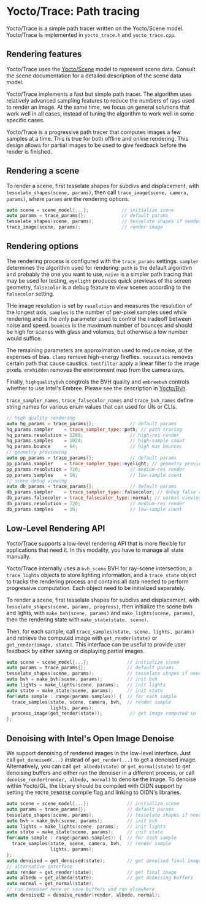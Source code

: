 # Yocto/Trace: Path tracing

Yocto/Trace is a simple path tracer written on the Yocto/Scene model.
Yocto/Trace is implemented in `yocto_trace.h` and `yocto_trace.cpp`.

## Rendering features

Yocto/Trace uses the [Yocto/Scene](yocto_scene.md) model to represent
scene data. Consult the scene documentation for a detailed description
of the scene data model.

Yocto/Trace implements a fast but simple path tracer. The algorithm
uses relatively advanced sampling features to reduce the numbers of
rays used to render an image. At the same time, we focus on general
solutions that work well in all cases, instead of tuning the algorithm
to work well in some specific cases.

Yocto/Trace is a progressive path tracer that computes images
a few samples at a time. This is true for both offline and online
rendering. This design allows for partial images to be used to
give feedback before the render is finished.

## Rendering a scene

To render a scene, first tesselate shapes for subdivs and displacement,
with `tesselate_shapes(scene, params)`, then call
`trace_image(scene, camera, params)`, where `params` are the rendering options.

```cpp
auto scene = scene_model{...};            // initialize scene
auto params = trace_params{};             // default params
tesselate_shapes(scene, params);          // tesselate shapes if needed
trace_image(scene, params);               // render image
```

## Rendering options

The rendering process is configured with the `trace_params` settings.
`sampler` determines the algorithm used for rendering: `path` is the default
algorithm and probably the one you want to use, `naive` is a simpler path
tracing that may be used for testing, `eyelight` produces quick previews
of the screen geometry, `falsecolor` is a debug feature to view scenes
according to the `falsecolor` setting.

THe image resolution is set by `resolution` and measures the resolution
of the longest axis. `samples` is the number of per-pixel samples
used while rendering and is the only parameter used to control the
tradeoff between noise and speed. `bounces` is the maximum number of bounces
and should be high for scenes with glass and volumes, but otherwise a low
number would suffice.

The remaining parameters are approximation used to reduce noise, at the
expenses of bias. `clamp` remove high-energy fireflies. `nocaustics` removes
certain path that cause caustics. `tentfilter` apply a linear filter to the
image pixels. `envhidden` removes the environment map from the camera rays.

Finally, `highqualitybvh` congtrols the BVH quality and `embreebvh` controls
whether to use Intel's Embree. Please see the description in
[Yocto/Bvh](yocto_bvh.md).

`trace_sampler_names`, `trace_falsecolor_names` and `trace_bvh_names`
define string names for various enum values that can used for UIs or CLIs.

```cpp
// high quality rendering
auto hq_params = trace_params{};             // default params
hq_params.sampler    = trace_sampler_type::path; // path tracing
hq_params.resolution = 1280;                 // high-res render
hq_params.samples    = 1024;                 // high-sample count
hq_params.bounce     = 64;                   // high max bounces
// geometry previewing
auto pp_params = trace_params{};             // default params
pp_params.sampler    = trace_sampler_type::eyelight; // geometry preview
pp_params.resolution = 720;                  // medium-res render
pp_params.samples    = 16;                   // low-sample count
// scene debug viewing
auto db_params = trace_params{};             // default params
db_params.sampler    = trace_sampler_type::falsecolor; // debug false colors
db_params.falsecolor = trace_falsecolor_type::normal; // normal viewing
db_params.resolution = 720;                  // medium-res render
db_params.samples    = 16;                   // low-sample count
```

## Low-Level Rendering API

Yocto/Trace supports a low-level rendering API that is more flexible for
applications that need it. In this modality, you have to manage all state
manually.

Yocto/Trace internally uses a `bvh_scene` BVH for ray-scene intersection,
a `trace_lights` objects to store lighting information, and a `trace_state`
object to tracks the rendering process and contains all data needed to perform
progressive computation. Each object need to be initialized separately.

To render a scene, first tesselate shapes for subdivs and displacement,
with `tesselate_shapes(scene, params, progress)`, then initialize the scene
bvh and lights, with `make_bvh(scene, params)` and
`make_lights(scene, params)`, then the rendering state
with `make_state(state, scene)`.

Then, for each sample, call `trace_samples(state, scene, lights, params)`
and retrieve the computed image with `get_render(state)` or
`get_render(image, state)`. This interface can be useful to provide user
feedback by either saving or displaying partial images.

```cpp
auto scene = scene_model{...};              // initialize scene
auto params = trace_params{};               // default params
tesselate_shapes(scene, params);            // tesselate shapes if needed
auto bvh = make_bvh(scene, params);         // init bvh
auto lights = make_lights(scene, params);   // init lights
auto state = make_state(scene, params);     // init state
for(auto sample : range(params.samples)) {  // for each sample
  trace_samples(state, scene, camera, bvh,  // render sample
                lights, params);
  process_image(get_render(state));          // get image computed so far
};
```

## Denoising with Intel's Open Image Denoise

We support denoising of rendered images in the low-level interface.
Just call `get_denoised(...)` instead of `get_render(...)` to get a denoised image.
Alternatively, you can call `get_albedo(state)` or `get_normal(state)` to get
denoising buffers and either run the denoiser in a different process, or
call `denoise_render(render, albedo, normal)` to denoise the image.
To denoise within Yocto/GL, the library should be compiled with OIDN support by
setting the `YOCTO_DENOISE` compile flag and linking to OIDN's libraries.

```cpp
auto scene = scene_model{...};              // initialize scene
auto params = trace_params{};               // default params
tesselate_shapes(scene, params);            // tesselate shapes if needed
auto bvh = make_bvh(scene, params);         // init bvh
auto lights = make_lights(scene, params);   // init lights
auto state = make_state(scene, params);     // init state
for(auto sample : range(params.samples)) {  // for each sample
  trace_samples(state, scene, camera, bvh,  // render sample
                lights, params);
};
auto denoised = get_denoised(state);        // get denoised final image
// alternative interface
auto render = get_render(state);            // get final image
auto albedo = get_albedo(state);            // get denoising buffers
auto normal = get_normal(state);
// run denoiser here or save buffers and run elsewhere
auto denoised2 = denoise_render(render, albedo, normal);
```
